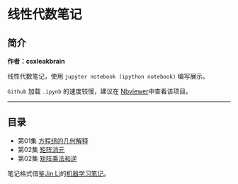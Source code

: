 # 线性代数笔记

## 简介

**作者：csxleakbrain**

线性代数笔记，使用 `jupyter notebook (ipython notebook)` 编写展示。

`Github` 加载 `.ipynb` 的速度较慢，建议在 [Nbviewer](http://nbviewer.jupyter.org/github/sxc562586657/linear-algebra-note/blob/master/README.ipynb)中查看该项目。

----
## 目录
- 第01集 [方程组的几何解释](Lec1.ipynb)
- 第02集 [矩阵消元](Lec2.ipynb)
- 第02集 [矩阵乘法和逆](Lec3.ipynb)


笔记格式借鉴[Jin Li](https://github.com/lijin-THU/)的[机器学习笔记](https://github.com/lijin-THU/notes-machine-learning)。
